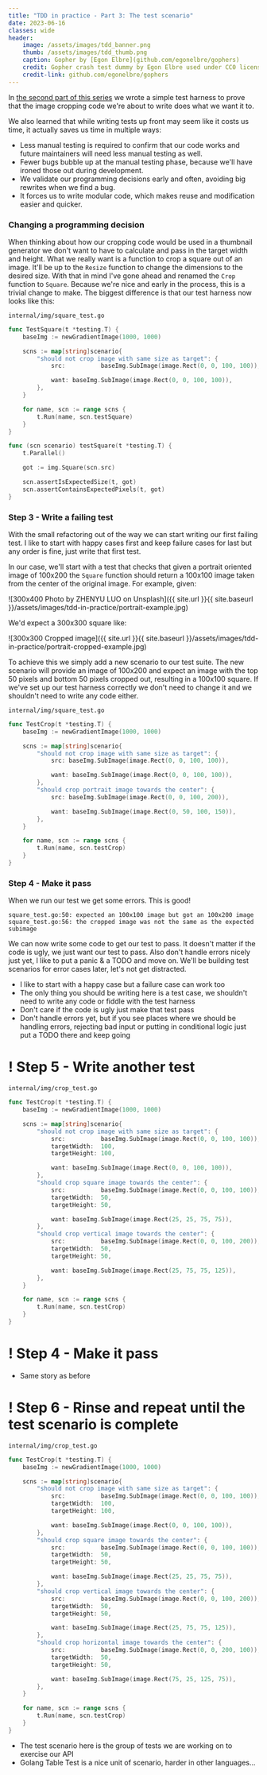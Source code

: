 ```yaml
---
title: "TDD in practice - Part 3: The test scenario"
date: 2023-06-16
classes: wide
header:
    image: /assets/images/tdd_banner.png
    thumb: /assets/images/tdd_thumb.png
    caption: Gopher by [Egon Elbre](github.com/egonelbre/gophers)
    credit: Gopher crash test dummy by Egon Elbre used under CC0 license
    credit-link: github.com/egonelbre/gophers
---
```


In [the second part of this series](/2023/05/11/tdd-in-practice-part2.html) we wrote a simple test harness to prove that the image cropping code we're about
to write does what we want it to.

We also learned that while writing tests up front may seem like it costs us time, it actually saves us time in multiple ways:
- Less manual testing is required to confirm that our code works and future maintainers will need less manual testing as well.
- Fewer bugs bubble up at the manual testing phase, because we'll have ironed those out during development.
- We validate our programming decisions early and often, avoiding big rewrites when we find a bug.
- It forces us to write modular code, which makes reuse and modification easier and quicker.

### Changing a programming decision

When thinking about how our cropping code would be used in a thumbnail generator we don't want to have to calculate and pass in the target width and height.
What we really want is a function to crop a square out of an image. It'll be up to the `Resize` function to change the dimensions to the desired size.
With that in mind I've gone ahead and renamed the `Crop` function to `Square`. Because we're nice and early in the process, this is a trivial change to make.
The biggest difference is that our test harness now looks like this:

`internal/img/square_test.go`
```go
func TestSquare(t *testing.T) {
    baseImg := newGradientImage(1000, 1000)

    scns := map[string]scenario{
        "should not crop image with same size as target": {
            src:          baseImg.SubImage(image.Rect(0, 0, 100, 100)),

            want: baseImg.SubImage(image.Rect(0, 0, 100, 100)),
        },
    }

    for name, scn := range scns {
        t.Run(name, scn.testSquare)
    }
}

func (scn scenario) testSquare(t *testing.T) {
    t.Parallel()

    got := img.Square(scn.src)

    scn.assertIsExpectedSize(t, got)
    scn.assertContainsExpectedPixels(t, got)
}
```

### Step 3 - Write a failing test

With the small refactoring out of the way we can start writing our first failing test. I like to start with happy cases first and keep failure cases for last but
any order is fine, just write that first test.

In our case, we'll start with a test that checks that given a portrait oriented image of
100x200 the `Square` function should return a 100x100 image taken from the center of the original image. For example, given:

![300x400 Photo by ZHENYU LUO on Unsplash]({{ site.url }}{{ site.baseurl }}/assets/images/tdd-in-practice/portrait-example.jpg)

We'd expect a 300x300 square like:

![300x300 Cropped image]({{ site.url }}{{ site.baseurl }}/assets/images/tdd-in-practice/portrait-cropped-example.jpg)

To achieve this we simply add a new scenario to our test suite. The new scenario will provide an image of 100x200 and expect an image with the top
50 pixels and bottom 50 pixels cropped out, resulting in a 100x100 square. If we've set up our test harness correctly we don't need to change it and we shouldn't need to write
any code either.

`internal/img/square_test.go`
```go
func TestCrop(t *testing.T) {
    baseImg := newGradientImage(1000, 1000)

    scns := map[string]scenario{
        "should not crop image with same size as target": {
            src: baseImg.SubImage(image.Rect(0, 0, 100, 100)),

            want: baseImg.SubImage(image.Rect(0, 0, 100, 100)),
        },
        "should crop portrait image towards the center": {
            src: baseImg.SubImage(image.Rect(0, 0, 100, 200)),

            want: baseImg.SubImage(image.Rect(0, 50, 100, 150)),
        },
    }

    for name, scn := range scns {
        t.Run(name, scn.testCrop)
    }
}
```

### Step 4 - Make it pass

When we run our test we get some errors. This is good!
```
square_test.go:50: expected an 100x100 image but got an 100x200 image
square_test.go:56: the cropped image was not the same as the expected subimage
```

We can now write some code to get our test to pass. It doesn't matter if the code is ugly, we just want our test to pass. Also don't handle errors nicely just yet,
I like to put a panic & a TODO and move on. We'll be building test scenarios for error cases later, let's not get distracted.

- I like to start with a happy case but a failure case can work too
- The only thing you should be writing here is a test case, we shouldn't need to write any code or fiddle with the test harness
- Don't care if the code is ugly just make that test pass
- Don't handle errors yet, but if you see places where we should be handling errors, rejecting bad input or putting in conditional logic just put a
TODO there and keep going

# ! Step 5 - Write another test

`internal/img/crop_test.go`
```go
func TestCrop(t *testing.T) {
    baseImg := newGradientImage(1000, 1000)

    scns := map[string]scenario{
        "should not crop image with same size as target": {
            src:          baseImg.SubImage(image.Rect(0, 0, 100, 100)),
            targetWidth:  100,
            targetHeight: 100,

            want: baseImg.SubImage(image.Rect(0, 0, 100, 100)),
        },
        "should crop square image towards the center": {
            src:          baseImg.SubImage(image.Rect(0, 0, 100, 100)),
            targetWidth:  50,
            targetHeight: 50,

            want: baseImg.SubImage(image.Rect(25, 25, 75, 75)),
        },
        "should crop vertical image towards the center": {
            src:          baseImg.SubImage(image.Rect(0, 0, 100, 200)),
            targetWidth:  50,
            targetHeight: 50,

            want: baseImg.SubImage(image.Rect(25, 75, 75, 125)),
        },
    }

    for name, scn := range scns {
        t.Run(name, scn.testCrop)
    }
}
```

# ! Step 4 - Make it pass

- Same story as before

# ! Step 6 - Rinse and repeat until the test scenario is complete

`internal/img/crop_test.go`
```go
func TestCrop(t *testing.T) {
    baseImg := newGradientImage(1000, 1000)

    scns := map[string]scenario{
        "should not crop image with same size as target": {
            src:          baseImg.SubImage(image.Rect(0, 0, 100, 100)),
            targetWidth:  100,
            targetHeight: 100,

            want: baseImg.SubImage(image.Rect(0, 0, 100, 100)),
        },
        "should crop square image towards the center": {
            src:          baseImg.SubImage(image.Rect(0, 0, 100, 100)),
            targetWidth:  50,
            targetHeight: 50,

            want: baseImg.SubImage(image.Rect(25, 25, 75, 75)),
        },
        "should crop vertical image towards the center": {
            src:          baseImg.SubImage(image.Rect(0, 0, 100, 200)),
            targetWidth:  50,
            targetHeight: 50,

            want: baseImg.SubImage(image.Rect(25, 75, 75, 125)),
        },
        "should crop horizontal image towards the center": {
            src:          baseImg.SubImage(image.Rect(0, 0, 200, 100)),
            targetWidth:  50,
            targetHeight: 50,

            want: baseImg.SubImage(image.Rect(75, 25, 125, 75)),
        },
    }

    for name, scn := range scns {
        t.Run(name, scn.testCrop)
    }
}
```

- The test scenario here is the group of tests we are working on to exercise our API
- Golang Table Test is a nice unit of scenario, harder in other languages...